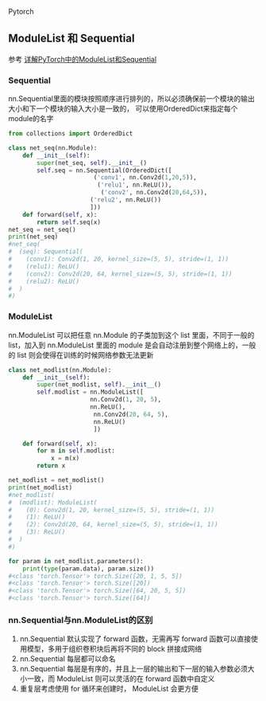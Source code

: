 Pytorch

## ModuleList 和 Sequential

参考 [详解PyTorch中的ModuleList和Sequential](https://zhuanlan.zhihu.com/p/75206669)


### Sequential
nn.Sequential里面的模块按照顺序进行排列的，所以必须确保前一个模块的输出大小和下一个模块的输入大小是一致的， 可以使用OrderedDict来指定每个module的名字

```python
from collections import OrderedDict

class net_seq(nn.Module):
    def __init__(self):
        super(net_seq, self).__init__()
        self.seq = nn.Sequential(OrderedDict([
                        ('conv1', nn.Conv2d(1,20,5)),
                         ('relu1', nn.ReLU()),
                          ('conv2', nn.Conv2d(20,64,5)),
                       ('relu2', nn.ReLU())
                       ]))
    def forward(self, x):
        return self.seq(x)
net_seq = net_seq()
print(net_seq)
#net_seq(
#  (seq): Sequential(
#    (conv1): Conv2d(1, 20, kernel_size=(5, 5), stride=(1, 1))
#    (relu1): ReLU()
#    (conv2): Conv2d(20, 64, kernel_size=(5, 5), stride=(1, 1))
#    (relu2): ReLU()
#  )
#)
```

### ModuleList
nn.ModuleList 可以把任意 nn.Module 的子类加到这个 list 里面，不同于一般的 list，加入到 nn.ModuleList 里面的 module 是会自动注册到整个网络上的，一般的 list 则会使得在训练的时候网络参数无法更新

```python
class net_modlist(nn.Module):
    def __init__(self):
        super(net_modlist, self).__init__()
        self.modlist = nn.ModuleList([
                       nn.Conv2d(1, 20, 5),
                       nn.ReLU(),
                        nn.Conv2d(20, 64, 5),
                        nn.ReLU()
                        ])

    def forward(self, x):
        for m in self.modlist:
            x = m(x)
        return x

net_modlist = net_modlist()
print(net_modlist)
#net_modlist(
#  (modlist): ModuleList(
#    (0): Conv2d(1, 20, kernel_size=(5, 5), stride=(1, 1))
#    (1): ReLU()
#    (2): Conv2d(20, 64, kernel_size=(5, 5), stride=(1, 1))
#    (3): ReLU()
#  )
#)

for param in net_modlist.parameters():
    print(type(param.data), param.size())
#<class 'torch.Tensor'> torch.Size([20, 1, 5, 5])
#<class 'torch.Tensor'> torch.Size([20])
#<class 'torch.Tensor'> torch.Size([64, 20, 5, 5])
#<class 'torch.Tensor'> torch.Size([64])
```

### nn.Sequential与nn.ModuleList的区别

1. nn.Sequential 默认实现了 forward 函数，无需再写 forward 函数可以直接使用模型，多用于组织卷积块后再将不同的 block 拼接成网络
2. nn.Sequential 每层都可以命名
3. nn.Sequential 每层是有序的，并且上一层的输出和下一层的输入参数必须大小一致，而 ModuleList 则可以灵活的在 forward 函数中自定义
4. 重复层考虑使用 for 循环来创建时， ModuleList 会更方便

